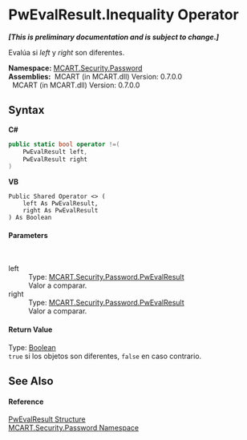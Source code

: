 # PwEvalResult.Inequality Operator 
 _**\[This is preliminary documentation and is subject to change.\]**_

Evalúa si *left* y *right* son diferentes.

**Namespace:**&nbsp;<a href="dbbe708a-6e0a-d3f8-20a0-94d530d6d526">MCART.Security.Password</a><br />**Assemblies:**&nbsp;&nbsp;MCART (in MCART.dll) Version: 0.7.0.0<br />&nbsp;&nbsp;MCART (in MCART.dll) Version: 0.7.0.0<br />

## Syntax

**C#**<br />
``` C#
public static bool operator !=(
	PwEvalResult left,
	PwEvalResult right
)
```

**VB**<br />
``` VB
Public Shared Operator <> ( 
	left As PwEvalResult,
	right As PwEvalResult
) As Boolean
```


#### Parameters
&nbsp;<dl><dt>left</dt><dd>Type: <a href="ce490786-90eb-803c-6d58-7125afd2adee">MCART.Security.Password.PwEvalResult</a><br />Valor a comparar.</dd><dt>right</dt><dd>Type: <a href="ce490786-90eb-803c-6d58-7125afd2adee">MCART.Security.Password.PwEvalResult</a><br />Valor a comparar.</dd></dl>

#### Return Value
Type: <a href="http://msdn2.microsoft.com/es-es/library/a28wyd50" target="_blank">Boolean</a><br />`true` si los objetos son diferentes, `false` en caso contrario.

## See Also


#### Reference
<a href="ce490786-90eb-803c-6d58-7125afd2adee">PwEvalResult Structure</a><br /><a href="dbbe708a-6e0a-d3f8-20a0-94d530d6d526">MCART.Security.Password Namespace</a><br />